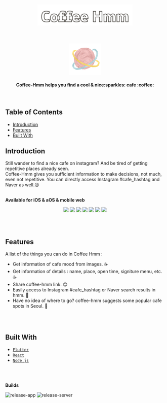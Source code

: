<h1 align="center">
  <a href="https://www.coffeehmm.com/">
    <img alt="logo" src="https://github.com/jyuunnii/coffee-hmm/blob/master/public/images/coffee_hmm_logo.png" width="300"></h1><br>
  </a>
<p align="center">
  <a href="https://coffeehmm.com/">
    <img alt="coffee-hmm" src="https://github.com/jyuunnii/coffee-hmm/blob/master/public/images/icon7.png" width="100">
  </a>
</p>


<h4 align="center" >Coffee-Hmm helps you find a cool & nice:sparkles: cafe :coffee: </h4><br>


## Table of Contents

- [Introduction](#introduction)
- [Features](#features)
- [Built With](#built-with)


## Introduction
  Still wander to find a nice cafe on instagram? And be tired of getting repetitive places already seen.<br>
  Coffee-Hmm gives you sufficient information to make decisions, not much, even not repetitive. You can directly access Instagram #cafe_hashtag and Naver as well.:wink: <br><br>

**Available for iOS & aOS & mobile web**

<p align="center">
  <img src="https://user-images.githubusercontent.com/40883884/153735461-2697fce0-6459-46d8-814c-451d857d616c.png" width="240" />  <img src="https://user-images.githubusercontent.com/40883884/153735557-4cb17968-6d7a-44f3-848f-0cb9bf7c2677.png" width="240" />  <img src="https://user-images.githubusercontent.com/40883884/153735431-ae133c1f-afad-42ad-b2ac-2e66fdd3c215.png" width="240" />  <img src="https://user-images.githubusercontent.com/40883884/153735446-8f57b38b-93a4-463f-a615-647bfa5ea48e.png" width="240" />  <img src="https://user-images.githubusercontent.com/40883884/153735442-aed8ce41-d055-427b-b9d1-8b8aaa93cc5e.png" width="240" />  <img src="https://user-images.githubusercontent.com/40883884/153735435-64b0401c-28d0-4209-9bed-c9fa1ff14e78.png" width="240" />  <img src="https://user-images.githubusercontent.com/40883884/153735439-3778cb0e-ef1f-431f-b0d5-99457d2a6cd3.png" width="240" />  
</p>

<br>
<br>

## Features
A list of the things you can do in Coffee Hmm :

* Get information of cafe mood from images. :coffee:
* Get information of details : name, place, open time, signiture menu, etc. :coffee:
* Share coffee-hmm link. :blush:
* Easily access to Instagram #cafe_hashtag or Naver search results in hmm. :rocket:
* Have no idea of where to go? coffee-hmm suggests some popular cafe spots in Seoul. :gift:
<br>
<br>

## Built With
* [`Flutter`](https://www.flutter.dev/)
* [`React`](https://reactjs.org/)
* [`Node.js`](https://nodejs.org/)

<br>
<br>

**Builds**

![release-app](https://github.com/inhibitor1217/coffee-hmm/workflows/release-app/badge.svg)
![release-server](https://github.com/inhibitor1217/coffee-hmm/workflows/release-server/badge.svg)
